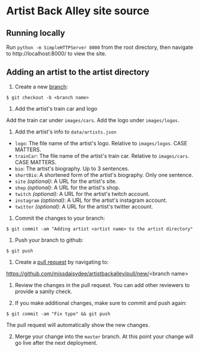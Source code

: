 # Artist Back Alley site source

## Running locally

Run `python -m SimpleHTTPServer 8000` from the root directory, then navigate to http://localhost:8000/ to view the site.

## Adding an artist to the artist directory

1. Create a new [branch](https://docs.github.com/en/pull-requests/collaborating-with-pull-requests/proposing-changes-to-your-work-with-pull-requests/about-branches):

```
$ git checkout -b <branch name>
```

1. Add the artist's train car and logo

Add the train car under `images/cars`. Add the logo under `images/logos`.

1. Add the artist's info to `data/artists.json`

* `logo`: The file name of the artist's logo. Relative to `images/logos`. CASE MATTERS.
* `trainCar`: The file name of the artist's train car. Relative to `images/cars`. CASE MATTERS.
* `bio`: The artist's biography. Up to 3 sentences.
* `shortBio`: A shortened form of the artist's biography. Only one sentence.
* `site` *(optional)*: A URL for the artist's site.
* `shop` *(optional)*: A URL for the artist's shop.
* `twitch` *(optional)*: A URL for the artist's twitch account.
* `instagram` *(optional)*: A URL for the artist's instagram account.
* `twitter` *(optional)*: A URL for the artist's twitter account.

1. Commit the changes to your branch:

```
$ git commit -am "Adding artist <artist name> to the artist directory"
```

1. Push your branch to github:

```
$ git push
```

1. Create a [pull request](https://docs.github.com/en/pull-requests/collaborating-with-pull-requests/proposing-changes-to-your-work-with-pull-requests/about-pull-requests) by navigating to:

https://github.com/missdaisydee/artistbackalley/pull/new/<branch name&gt;

1. Review the changes in the pull request. You can add other reviewers to provide a sanity check.

1. If you make additional changes, make sure to commit and push again:

```
$ git commit -am "Fix typo" && git push
```

The pull request will automatically show the new changes.

2. Merge your change into the `master` branch. At this point your change will go live after the next deployment.
